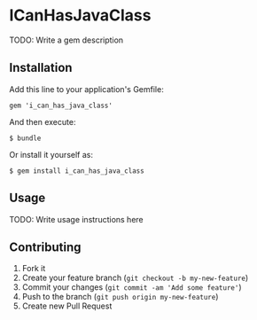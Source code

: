 # ICanHasJavaClass

TODO: Write a gem description

## Installation

Add this line to your application's Gemfile:

    gem 'i_can_has_java_class'

And then execute:

    $ bundle

Or install it yourself as:

    $ gem install i_can_has_java_class

## Usage

TODO: Write usage instructions here

## Contributing

1. Fork it
2. Create your feature branch (`git checkout -b my-new-feature`)
3. Commit your changes (`git commit -am 'Add some feature'`)
4. Push to the branch (`git push origin my-new-feature`)
5. Create new Pull Request

